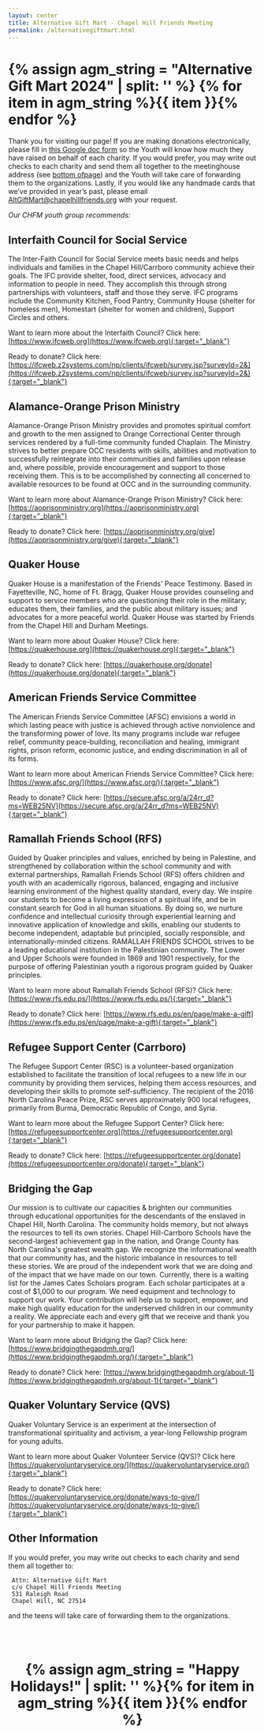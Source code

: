 ```yaml
---
layout: center
title: Alternative Gift Mart - Chapel Hill Friends Meeting
permalink: /alternativegiftmart.html
---
```

<h1>
{% assign agm_string = "Alternative Gift Mart 2024" | split: '' %}
{% for item in agm_string %}<span style="color: {% cycle '#9E59D9', '#D874A6', '#DCA26D', '#DDD683', '#8FC986', '#609BD8'%}">{{ item }}</span>{% endfor %}
</h1>

Thank you for visiting our page! If you are making donations electronically,
please fill in [this Google doc form](https://docs.google.com/forms/d/e/1FAIpQLSdQ4IeRGVeaNEvRTXG2E16JgDIVosjrBKohERuZCJG6hhE4kg/viewform)
so the Youth will know how much they have raised on behalf of each charity. If
you would prefer, you may write out checks to each charity and send them all
together to the meetinghouse address
(see [bottom ofpage](alternativegiftmart#other-information)) and the Youth will take care of
forwarding them to the organizations. Lastly, if you would like any handmade
cards that we’ve provided in year’s past, please email
[AltGiftMart@chapelhillfriends.org](mailto:altgiftmart@chapelhillfriends.org)
with your request.

_Our CHFM youth group recommends:_

## Interfaith Council for Social Service

The Inter-Faith Council for Social Service meets basic needs and helps
individuals and families in the Chapel Hill/Carrboro community achieve their
goals. The IFC provide shelter, food, direct services, advocacy and information
to people in need. They accomplish this through strong partnerships with
volunteers, staff and those they serve. IFC programs include the Community
Kitchen, Food Pantry, Community House (shelter for homeless men), Homestart
(shelter for women and children), Support Circles and others.

Want to learn more about the Interfaith Council? Click here:
[https://www.ifcweb.org](https://www.ifcweb.org){:target="_blank"}

Ready to donate? Click here: [https://ifcweb.z2systems.com/np/clients/ifcweb/survey.jsp?surveyId=2&](https://ifcweb.z2systems.com/np/clients/ifcweb/survey.jsp?surveyId=2&){:target="_blank"}

## Alamance-Orange Prison Ministry

Alamance-Orange Prison Ministry provides and promotes spiritual comfort and
growth to the men assigned to Orange Correctional Center through services
rendered by a full-time community funded Chaplain. The Ministry strives to
better prepare OCC residents with skills, abilities and motivation to
successfully reintegrate into their communities and families upon release and,
where possible, provide encouragement and support to those receiving them. This
is to be accomplished by connecting all concerned to available resources to be
found at OCC and in the surrounding community.

Want to learn more about Alamance-Orange Prison Ministry? Click here:
[https://aoprisonministry.org](https://aoprisonministry.org){:target="_blank"}

Ready to donate? Click here:
[https://aoprisonministry.org/give](https://aoprisonministry.org/give){:target="_blank"}

## Quaker House

Quaker House is a manifestation of the Friends' Peace Testimony.  Based in
Fayetteville, NC, home of Ft. Bragg, Quaker House provides counseling and
support to service members who are questioning their role in the military;
educates them, their families, and the public about military issues; and
advocates for a more peaceful world. Quaker House was started by Friends from
the Chapel Hill and Durham Meetings.

Want to learn more about Quaker House? Click here:
[https://quakerhouse.org](https://quakerhouse.org){:target="_blank"}

Ready to donate? Click here:
[https://quakerhouse.org/donate](https://quakerhouse.org/donate){:target="_blank"}

## American Friends Service Committee

The American Friends Service Committee (AFSC) envisions a world in which lasting
peace with justice is achieved through active nonviolence and the transforming
power of love. Its many programs include war refugee relief, community
peace-building, reconciliation and healing, immigrant rights, prison reform,
economic justice, and ending discrimination in all of its forms.

Want to learn more about American Friends Service Committee? Click here:
[https://www.afsc.org/](https://www.afsc.org/){:target="_blank"}

Ready to donate? Click here:
[https://secure.afsc.org/a/24rr_d?ms=WEB25NV](https://secure.afsc.org/a/24rr_d?ms=WEB25NV){:target="_blank"}

## Ramallah Friends School (RFS)

Guided by Quaker principles and values, enriched by being in Palestine, and
strengthened by collaboration within the school community and with external
partnerships, Ramallah Friends School (RFS) offers children and youth with an
academically rigorous, balanced, engaging and inclusive learning environment of
the highest quality standard, every day. We inspire our students to become a
living expression of a spiritual life, and be in constant search for God in all
human situations.  By doing so, we nurture confidence and intellectual curiosity
through experiential learning and innovative application of knowledge and
skills, enabling our students to become independent, adaptable but principled,
socially responsible, and internationally-minded citizens. RAMALLAH FRIENDS
SCHOOL strives to be a leading educational institution in the Palestinian
community. The Lower and Upper Schools were founded in 1869 and 1901
respectively, for the purpose of offering Palestinian youth a rigorous program
guided by Quaker principles.

Want to learn more about Ramallah Friends School (RFS)? Click here:
[https://www.rfs.edu.ps/](https://www.rfs.edu.ps/){:target="_blank"}

Ready to donate?  Click here:
[https://www.rfs.edu.ps/en/page/make-a-gift](https://www.rfs.edu.ps/en/page/make-a-gift){:target="_blank"}

## Refugee Support Center (Carrboro)

The Refugee Support Center (RSC) is a volunteer-based organization established
to facilitate the transition of local refugees to a new life in our community by
providing them services, helping them access resources, and developing their
skills to promote self-sufficiency. The recipient of the 2016 North Carolina
Peace Prize, RSC serves approximately 900 local refugees, primarily from Burma,
Democratic Republic of Congo, and Syria.

Want to learn more about the Refugee Support Center? Click here:
[https://refugeesupportcenter.org](https://refugeesupportcenter.org){:target="_blank"}

Ready to donate? Click here:
[https://refugeesupportcenter.org/donate](https://refugeesupportcenter.org/donate){:target="_blank"}

## Bridging the Gap

Our mission is to cultivate our capacities & brighten our communities through
educational opportunities for the descendants of the enslaved in Chapel Hill,
North Carolina. The community holds memory, but not always the resources to tell
its own stories. Chapel Hill-Carrboro Schools have the second-largest
achievement gap in the nation, and Orange County has North Carolina's greatest
wealth gap. We recognize the informational wealth that our community has, and
the historic imbalance in resources to tell these stories. We are  proud of the
independent work that we are doing and of the impact that we have made on our
town. Currently, there is a waiting list for the James Cates Scholars program.
Each scholar participates at a cost of $1,000 to our program. We need equipment
and  technology to support our work.  Your contribution will help us to support,
empower, and make high quality education for the underserved children in our
community a reality. We appreciate each and every gift that we receive and thank
you for your partnership to make it happen.

Want to learn more about Bridging the Gap? Click here:
[https://www.bridgingthegapdmh.org/](https://www.bridgingthegapdmh.org/){:target="_blank"}

Ready to donate?  Click here:
[https://www.bridgingthegapdmh.org/about-1](https://www.bridgingthegapdmh.org/about-1){:target="_blank"}

## Quaker Voluntary Service (QVS)

Quaker Voluntary Service is an experiment at the intersection of
transformational spirituality and activism, a year-long Fellowship program for
young adults.

Want to learn more about Quaker Volunteer Service (QVS)? Click here
[https://quakervoluntaryservice.org/](https://quakervoluntaryservice.org/){:target="_blank"}

Ready to donate?  Click here:
[https://quakervoluntaryservice.org/donate/ways-to-give/](https://quakervoluntaryservice.org/donate/ways-to-give/){:target="_blank"}

## Other Information

If you would prefer, you may write out checks to each charity and send them all together to:

     Attn: Alternative Gift Mart
     c/o Chapel Hill Friends Meeting
     531 Raleigh Road
     Chapel Hill, NC 27514

and the teens will take care of forwarding them to the organizations.

<h1 style="text-align: center; padding: 2.8rem 0 2.2rem">{% assign agm_string = "Happy Holidays!" | split: '' %}{% for item in agm_string %}<span style="color: {% cycle '#9E59D9', '#D874A6', '#DCA26D', '#DDD683', '#8FC986', '#609BD8'%}">{{ item }}</span>{% endfor %}</h1>
